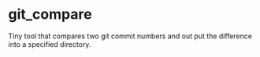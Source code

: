# git_compare
Tiny tool that compares two git commit numbers and out put the difference into a specified directory.
